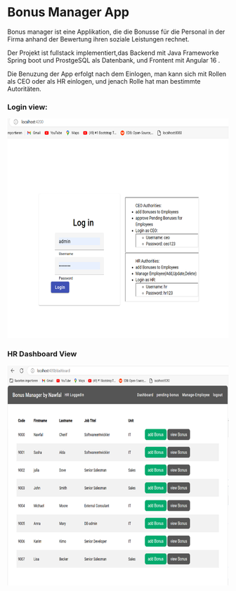<h1>Bonus Manager App</h1>
<p> Bonus manager ist eine Applikation, die die Bonusse für die Personal in der Firma anhand der Bewertung ihren soziale Leistungen rechnet. </p>
<p>Der Projekt ist fullstack implementiert,das Backend mit Java Frameworke Spring boot und ProstgeSQL als Datenbank, und Frontent mit Angular 16 .</p>
<p>Die Benuzung der App erfolgt nach dem Einlogen, man kann sich mit Rollen als CEO oder als HR einlogen, und jenach Rolle hat man bestimmte Autoritäten.</p>
<h3>Login view:</h3>
<img src="Screenshots/Login.PNG" width="600" height="500">
<h3>HR Dashboard View</h3>
<img src="Screenshots/Dashboard.PNG" width="600" height="500">
